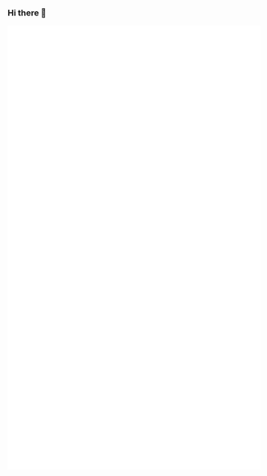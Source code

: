 ### Hi there 👋

<!--

Here are some ideas to get you started:

- 🔭 I’m currently working on ...
- 🌱 I’m currently learning ...
- 👯 I’m looking to collaborate on ...
- 🤔 I’m looking for help with ...
- 💬 Ask me about ...
- 📫 How to reach me: ...
- 😄 Pronouns: ...
- ⚡ Fun fact: ...
-->

<!--
<a href="https://github.com/coatless">
  <img align="center" src="https://github-readme-stats-teal.vercel.app/api?username=coatless&show_icons=true&include_all_commits=true&hide=contribs" alt="Coatless' github stats"/>
</a>

<a href="https://github.com/coatless">
  <img align="center" src="https://github-readme-stats-teal.vercel.app/api/top-langs/?username=coatless&layout=compact" />
</a>
-->

<!-- If you're using "main" as default branch -->
![Metrics](https://github.com/coatless/coatless/blob/main/github-metrics.svg)
